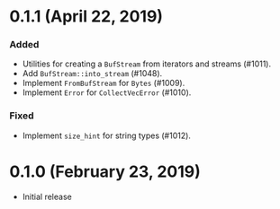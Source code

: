 # 0.1.1 (April 22, 2019)

### Added
- Utilities for creating a `BufStream` from iterators and streams (#1011).
- Add `BufStream::into_stream` (#1048).
- Implement `FromBufStream` for `Bytes` (#1009).
- Implement `Error` for `CollectVecError` (#1010).

### Fixed
- Implement `size_hint` for string types (#1012).

# 0.1.0 (February 23, 2019)

* Initial release
